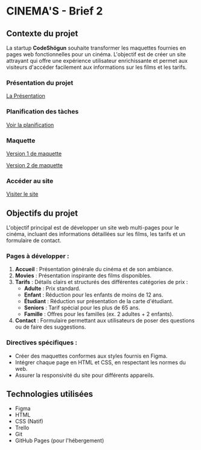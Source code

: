 # CINEMA'S - Brief 2

## Contexte du projet

La startup **CodeShögun** souhaite transformer les maquettes fournies en pages web fonctionnelles pour un cinéma. L'objectif est de créer un site attrayant qui offre une expérience utilisateur enrichissante et permet aux visiteurs d'accéder facilement aux informations sur les films et les tarifs.

### Présentation du projet
[La Présentation](https://www.canva.com/design/DAGTFHsQ4_U/QPbx8ZW-a_mDYnMlC90O0A/edit?utm_content=DAGTFHsQ4_U&utm_campaign=designshare&utm_medium=link2&utm_source=sharebutton)

### Planification des tàches
[Voir la planification](https://trello.com/invite/b/670cee7b206e6fbfcb2179b3/ATTIa0edb71dbb8deebb1d5447a7312a62f881970834/cinemas)

### Maquette
[Version 1 de maquette](https://drive.google.com/file/d/1pRue8on2irqQ8ENzpRb_6oSQeNaipGn7/view?usp=drive_link)

[Version 2 de maquette](https://drive.google.com/file/d/13jCPkB1p5DeSPOvDliLdcyTRLbW5DNre/view?usp=drive_link)

### Accéder au site
[Visiter le site](https://ilyassan.github.io/cinema/code)

## Objectifs du projet

L'objectif principal est de développer un site web multi-pages pour le cinéma, incluant des informations détaillées sur les films, les tarifs et un formulaire de contact.

### Pages à développer :
1. **Accueil** : Présentation générale du cinéma et de son ambiance.
2. **Movies** : Présentation inspirante des films disponibles.
3. **Tarifs** : Détails clairs et structurés des différentes catégories de prix :
   - **Adulte** : Prix standard.
   - **Enfant** : Réduction pour les enfants de moins de 12 ans.
   - **Étudiant** : Réduction sur présentation de la carte d'étudiant.
   - **Seniors** : Tarif spécial pour les plus de 65 ans.
   - **Famille** : Offres pour les familles (ex. 2 adultes + 2 enfants).
4. **Contact** : Formulaire permettant aux utilisateurs de poser des questions ou de faire des suggestions.

### Directives spécifiques :
- Créer des maquettes conformes aux styles fournis en Figma.
- Intégrer chaque page en HTML et CSS, en respectant les normes du web.
- Assurer la responsivité du site pour différents appareils.

## Technologies utilisées

- Figma
- HTML
- CSS (Natif)
- Trello
- Git
- GitHub Pages (pour l'hébergement)
